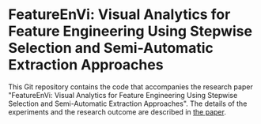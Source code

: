 # FeatureEnVi: Visual Analytics for Feature Engineering Using Stepwise Selection and Semi-Automatic Extraction Approaches
This Git repository contains the code that accompanies the research paper "FeatureEnVi: Visual Analytics for Feature Engineering Using Stepwise Selection and Semi-Automatic Extraction Approaches". The details of the experiments and the research outcome are described in [the paper](https://doi.org/10.1109/TVCG.2022.3141040).
